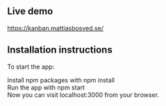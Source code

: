 ## Live demo
https://kanban.mattiasbosved.se/

## Installation instructions
To start the app:

Install npm packages with npm install<br/>
Run the app with npm start<br/>
Now you can visit localhost:3000 from your browser.

